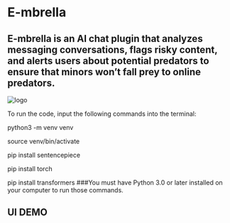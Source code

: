 # E-mbrella
## E-mbrella is an AI chat plugin that analyzes messaging conversations, flags risky content, and alerts users about potential predators to ensure that minors won’t fall prey to online predators.
![logo](https://github.com/Helenessli/OnlinePredatorDetector/blob/master/logo.png)

To run the code, input the following commands into the terminal:

python3 -m venv venv

source venv/bin/activate

pip install sentencepiece

pip install torch

pip install transformers
###You must have Python 3.0 or later installed on your computer to run those commands.
## UI DEMO
<p align="center><img src="https://github.com/Helenessli/OnlinePredatorDetector/blob/master/green.png"></p>
<p align="center><img src="https://github.com/Helenessli/OnlinePredatorDetector/blob/master/red.png"></p>
